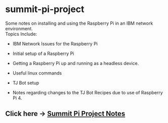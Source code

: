 # summit-pi-project

Some notes on installing and using the Raspberry Pi in an IBM network environment.  
Topics Include:

- IBM Network Issues for the Raspberry Pi

- Initial setup of a Raspberry Pi

- Getting a Raspberry Pi up and running as a headless device.

- Useful linux commands

- TJ Bot setup

- Notes regarding changes to the TJ Bot Recipes due to use of Raspberry Pi 4.

## Click here -> [Summit Pi Project Notes](https://github.com/CaskAle/summit-pi-project/blob/master/summit-pi.md)

